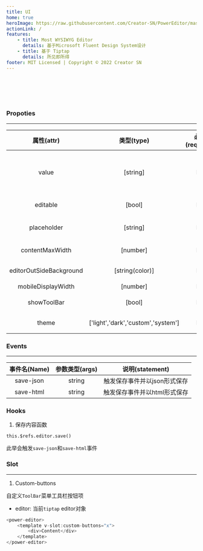 ```yaml
---
title: UI
home: true
heroImage: https://raw.githubusercontent.com/Creator-SN/PowerEditor/master/src/modules/editor/src/assets/logo.svg
actionLink: /
features:
    - title: Most WYSIWYG Editor
      details: 基于Microsoft Fluent Design System设计
    - title: 基于 Tiptap
      details: 所见即所得
footer: MIT Licensed | Copyright © 2022 Creator SN
---
```


<script>
export default {
    data () {
        return {
            readonly: false,
            theme: "light"
        }
    }
}
</script>

<div style="display: flex;">
<fv-button :theme="theme" borderRadius="35" style="width: 35px; height: 35px; margin: 15px 0px;" @click="theme = theme == 'light' ? 'dark' : 'light'"><i class="ms-Icon" :class="[`ms-Icon--${theme === 'light' ? 'Sunny' : 'ClearNight'}`]"></i></fv-button>
<fv-button :theme="theme" borderRadius="35" style="width: 35px; height: 35px; margin: 15px;" @click="readonly = readonly == true ? false : true"><i class="ms-Icon" :class="[`ms-Icon--${readonly === true ? 'PageEdit' : 'ReadingMode'}`]"></i></fv-button>
</div>

<power-editor :theme="theme" :editable="!readonly" style="width:100%" />

### Propoties
---
|       属性(attr)        |             类型(type)             | 必填(required) |                默认值(default)                 |      说明(statement)       |
|:-----------------------:|:----------------------------------:|:--------------:|:----------------------------------------------:|:--------------------------:|
|          value          |              [string]              |       No       | <p>I’m running PowerEditor with Vue.js. 🎉</p> | 文本内容, 支持纯文本及HTML |
|        editable         |               [bool]               |       No       |                      true                      |       编辑器是否只读       |
|       placeholder       |              [string]              |       No       |               Write something …                |     编辑器Placeholder      |
|     contentMaxWidth     |              [number]              |       No       |                     900px                      |      内容最大显示宽度      |
| editorOutSideBackground |          [string(color)]           |       No       |                                                |      编辑器外部背景色      |
|   mobileDisplayWidth    |              [number]              |       No       |                      768                       |         移动端模式         |
|       showToolBar       |               [bool]               |       No       |                      true                      |       显示菜单工具栏       |
|          theme          | ['light','dark','custom','system'] |       No       |                     light                      |        明暗主题风格        |

### Events
---
| 事件名(Name) | 参数类型(args) |       说明(statement)        |
|:------------:|:--------------:|:----------------------------:|
|  save-json   |     string     | 触发保存事件并以json形式保存 |
|  save-html   |     string     | 触发保存事件并以html形式保存 |

### Hooks

1. 保存内容函数

```vue
this.$refs.editor.save()
```

此举会触发`save-json`和`save-html`事件


### Slot
---
1. Custom-buttons

自定义`ToolBar`菜单工具栏按钮项

- editor: 当前`tiptap` editor对象

```javascript
<power-editor>
    <template v-slot:custom-buttons="x">
        <div>Content</div>
    </template>
</power-editor>
```